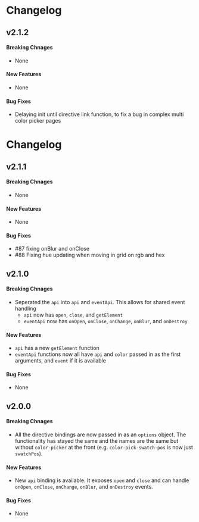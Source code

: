 # Changelog

## v2.1.2

#### Breaking Chnages
  * None

#### New Features
  * None

#### Bug Fixes
  * Delaying init until directive link function, to fix a bug in complex multi color picker pages

# Changelog

## v2.1.1

#### Breaking Chnages
  * None

#### New Features
  * None

#### Bug Fixes
  * #87 fixing onBlur and onClose
  * #88 Fixing hue updating when moving in grid on rgb and hex

## v2.1.0

#### Breaking Chnages
  * Seperated the `api` into `api` and `eventApi`. This allows for shared event handling
    * `api` now has `open`, `close`, and `getElement`
    * `eventApi` now has `onOpen`, `onClose`, `onChange`, `onBlur`, and `onDestroy`

#### New Features
  * `api` has a new `getElement` function
  * `eventApi` functions now all have `api` and `color` passed in as the first arguments, and `event` if it is available

#### Bug Fixes
  * None

## v2.0.0

#### Breaking Chnages

  * All the directive bindings are now passed in as an `options` object. The functionality has stayed the same and the names are the same but without `color-picker` at the front (e.g. `color-pick-swatch-pos` is now just `swatchPos`).

#### New Features
  * New `api` binding is available. It exposes `open` and `close` and can handle `onOpen`, `onClose`, `onChange`, `onBlur`, and `onDestroy` events.

#### Bug Fixes
  * None
